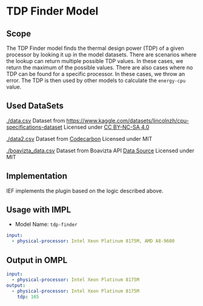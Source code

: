 # TDP Finder Model

## Scope

The TDP Finder model finds the thermal design power (TDP) of a given processor by looking it up in the model datasets. There are scenarios where the lookup can return multiple possible TDP values. In these cases, we return the maximum of the possible values. There are also cases where no TDP can be found for a specific processor. In these cases, we throw an error. The TDP is then used by other models to calculate the `energy-cpu` value. 

## Used DataSets


[./data.csv](./data.csv) Dataset from https://www.kaggle.com/datasets/lincolnzh/cpu-specifications-dataset Licensed under [CC BY-NC-SA 4.0](https://creativecommons.org/licenses/by-nc-sa/4.0/)

[./data2.csv](./data2.csv) Dataset from [Codecarbon](https://github.com/mlco2/codecarbon/blob/master/codecarbon/data/hardware/cpu_power.csv) Licensed under MIT

[./boavizta_data.csv](./boavizta_data.csv) Dataset from Boavizta API [Data Source](https://github.com/Boavizta/boaviztapi/blob/main/boaviztapi/data/crowdsourcing/cpu_specs.csv) Licensed under MIT


## Implementation

IEF implements the plugin based on the logic described above.

## Usage with IMPL
* Model Name: `tdp-finder`
```yaml
input:
  - physical-processor: Intel Xeon Platinum 8175M, AMD A8-9600
```

## Output in OMPL
```yaml
input:
  - physical-processor: Intel Xeon Platinum 8175M
output:
  - physical-processor: Intel Xeon Platinum 8175M
    tdp: 165
```

